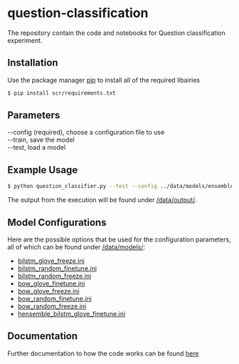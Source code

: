 # question-classification
The repository contain the code and notebooks for Question classification experiment. 

## Installation

Use the package manager [pip](https://pip.pypa.io/en/stable/) to install all of the required libairies

```bash
$ pip install scr/requirements.txt
```

## Parameters

--config (required), choose a configuration file to use  
--train, save the model  
--test, load a model
## Example Usage

```bash
$ python question_classifier.py --test --config ../data/models/ensemble_bilstm_glove_finetune.ini
```

The output from the execution will be found under [/data/output/](data/output/).
## Model Configurations
Here are the possible options that be used for the configuration parameters, all of which can be found under [/data/models/](data/models/): 

- [bilstm_glove_freeze.ini](data/models/bilstm_glove_freeze.ini)
- [bilstm_random_finetune.ini](data/models/bilstm_random_finetune.ini)
- [bilstm_random_freeze.ini](data/models/bilstm_random_freeze.ini)
- [bow_glove_finetune.ini](data/models/bow_glove_finetune.ini)
- [bow_glove_freeze.ini](data/models/bow_glove_freeze.ini)
- [bow_random_finetune.ini](data/models/bow_random_finetune.ini)
- [bow_random_freeze.ini](data/models/bow_random_freeze.ini)
- [hensemble_bilstm_glove_finetune.ini](data/models/ensemble_bilstm_glove_finetune.ini)

## Documentation
Further documentation to how the code works can be found [here](document/README.md)